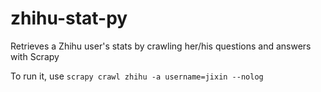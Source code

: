 zhihu-stat-py
==========

Retrieves a Zhihu user's stats by crawling her/his questions and answers with Scrapy

To run it, use
`scrapy crawl zhihu -a username=jixin --nolog`
